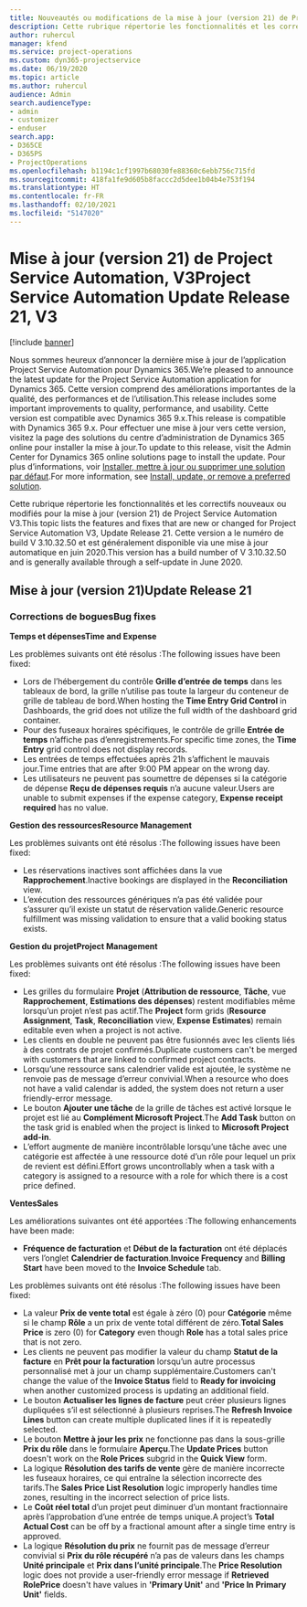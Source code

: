 ```yaml
---
title: Nouveautés ou modifications de la mise à jour (version 21) de Project Service Automation (correctif logiciel), V3
description: Cette rubrique répertorie les fonctionnalités et les correctifs disponibles pour la mise à jour (version 21) de Project Service Automation, V3.
author: ruhercul
manager: kfend
ms.service: project-operations
ms.custom: dyn365-projectservice
ms.date: 06/19/2020
ms.topic: article
ms.author: ruhercul
audience: Admin
search.audienceType:
- admin
- customizer
- enduser
search.app:
- D365CE
- D365PS
- ProjectOperations
ms.openlocfilehash: b1194c1cf1997b68030fe88360c6ebb756c715fd
ms.sourcegitcommit: 418fa1fe9d605b8faccc2d5dee1b04b4e753f194
ms.translationtype: HT
ms.contentlocale: fr-FR
ms.lasthandoff: 02/10/2021
ms.locfileid: "5147020"
---
```

# <a name="project-service-automation-update-release-21-v3"></a><span data-ttu-id="8ce7d-103">Mise à jour (version 21) de Project Service Automation, V3</span><span class="sxs-lookup"><span data-stu-id="8ce7d-103">Project Service Automation Update Release 21, V3</span></span>

[!include [banner](../includes/psa-now-project-operations.md)]

<span data-ttu-id="8ce7d-104">Nous sommes heureux d’annoncer la dernière mise à jour de l’application Project Service Automation pour Dynamics 365.</span><span class="sxs-lookup"><span data-stu-id="8ce7d-104">We’re pleased to announce the latest update for the Project Service Automation application for Dynamics 365.</span></span> <span data-ttu-id="8ce7d-105">Cette version comprend des améliorations importantes de la qualité, des performances et de l’utilisation.</span><span class="sxs-lookup"><span data-stu-id="8ce7d-105">This release includes some important improvements to quality, performance, and usability.</span></span> <span data-ttu-id="8ce7d-106">Cette version est compatible avec Dynamics 365 9.x.</span><span class="sxs-lookup"><span data-stu-id="8ce7d-106">This release is compatible with Dynamics 365 9.x.</span></span> <span data-ttu-id="8ce7d-107">Pour effectuer une mise à jour vers cette version, visitez la page des solutions du centre d’administration de Dynamics 365 online pour installer la mise à jour.</span><span class="sxs-lookup"><span data-stu-id="8ce7d-107">To update to this release, visit the Admin Center for Dynamics 365 online solutions page to install the update.</span></span> <span data-ttu-id="8ce7d-108">Pour plus d’informations, voir [Installer, mettre à jour ou supprimer une solution par défaut](https://docs.microsoft.com/power-platform/admin/install-remove-preferred-solution).</span><span class="sxs-lookup"><span data-stu-id="8ce7d-108">For more information, see [Install, update, or remove a preferred solution](https://docs.microsoft.com/power-platform/admin/install-remove-preferred-solution).</span></span>

<span data-ttu-id="8ce7d-109">Cette rubrique répertorie les fonctionnalités et les correctifs nouveaux ou modifiés pour la mise à jour (version 21) de Project Service Automation V3.</span><span class="sxs-lookup"><span data-stu-id="8ce7d-109">This topic lists the features and fixes that are new or changed for Project Service Automation V3, Update Release 21.</span></span> <span data-ttu-id="8ce7d-110">Cette version a le numéro de build V 3.10.32.50 et est généralement disponible via une mise à jour automatique en juin 2020.</span><span class="sxs-lookup"><span data-stu-id="8ce7d-110">This version has a build number of V 3.10.32.50 and is generally available through a self-update in June 2020.</span></span>

## <a name="update-release-21"></a><span data-ttu-id="8ce7d-111">Mise à jour (version 21)</span><span class="sxs-lookup"><span data-stu-id="8ce7d-111">Update Release 21</span></span>

### <a name="bug-fixes"></a><span data-ttu-id="8ce7d-112">Corrections de bogues</span><span class="sxs-lookup"><span data-stu-id="8ce7d-112">Bug fixes</span></span>

<span data-ttu-id="8ce7d-113">**Temps et dépenses**</span><span class="sxs-lookup"><span data-stu-id="8ce7d-113">**Time and Expense**</span></span>

<span data-ttu-id="8ce7d-114">Les problèmes suivants ont été résolus :</span><span class="sxs-lookup"><span data-stu-id="8ce7d-114">The following issues have been fixed:</span></span>

- <span data-ttu-id="8ce7d-115">Lors de l’hébergement du contrôle **Grille d’entrée de temps** dans les tableaux de bord, la grille n’utilise pas toute la largeur du conteneur de grille de tableau de bord.</span><span class="sxs-lookup"><span data-stu-id="8ce7d-115">When hosting the **Time Entry Grid Control** in Dashboards, the grid does not utilize the full width of the dashboard grid container.</span></span>
- <span data-ttu-id="8ce7d-116">Pour des fuseaux horaires spécifiques, le contrôle de grille **Entrée de temps** n’affiche pas d’enregistrements.</span><span class="sxs-lookup"><span data-stu-id="8ce7d-116">For specific time zones, the **Time Entry** grid control does not display records.</span></span>
- <span data-ttu-id="8ce7d-117">Les entrées de temps effectuées après 21h s’affichent le mauvais jour.</span><span class="sxs-lookup"><span data-stu-id="8ce7d-117">Time entries that are after 9:00 PM appear on the wrong day.</span></span>
- <span data-ttu-id="8ce7d-118">Les utilisateurs ne peuvent pas soumettre de dépenses si la catégorie de dépense **Reçu de dépenses requis** n’a aucune valeur.</span><span class="sxs-lookup"><span data-stu-id="8ce7d-118">Users are unable to submit expenses if the expense category, **Expense receipt required** has no value.</span></span>

<span data-ttu-id="8ce7d-119">**Gestion des ressources**</span><span class="sxs-lookup"><span data-stu-id="8ce7d-119">**Resource Management**</span></span>

<span data-ttu-id="8ce7d-120">Les problèmes suivants ont été résolus :</span><span class="sxs-lookup"><span data-stu-id="8ce7d-120">The following issues have been fixed:</span></span>

- <span data-ttu-id="8ce7d-121">Les réservations inactives sont affichées dans la vue **Rapprochement**.</span><span class="sxs-lookup"><span data-stu-id="8ce7d-121">Inactive bookings are displayed in the **Reconciliation** view.</span></span>
- <span data-ttu-id="8ce7d-122">L’exécution des ressources génériques n’a pas été validée pour s’assurer qu’il existe un statut de réservation valide.</span><span class="sxs-lookup"><span data-stu-id="8ce7d-122">Generic resource fulfillment was missing validation to ensure that a valid booking status exists.</span></span>

<span data-ttu-id="8ce7d-123">**Gestion du projet**</span><span class="sxs-lookup"><span data-stu-id="8ce7d-123">**Project Management**</span></span>

<span data-ttu-id="8ce7d-124">Les problèmes suivants ont été résolus :</span><span class="sxs-lookup"><span data-stu-id="8ce7d-124">The following issues have been fixed:</span></span>

- <span data-ttu-id="8ce7d-125">Les grilles du formulaire **Projet** (**Attribution de ressource**, **Tâche**, vue **Rapprochement**, **Estimations des dépenses**) restent modifiables même lorsqu’un projet n’est pas actif.</span><span class="sxs-lookup"><span data-stu-id="8ce7d-125">The **Project** form grids (**Resource Assignment**, **Task**, **Reconciliation** view, **Expense Estimates**) remain editable even when a project is not active.</span></span>
- <span data-ttu-id="8ce7d-126">Les clients en double ne peuvent pas être fusionnés avec les clients liés à des contrats de projet confirmés.</span><span class="sxs-lookup"><span data-stu-id="8ce7d-126">Duplicate customers can't be merged with customers that are linked to confirmed project contracts.</span></span>
- <span data-ttu-id="8ce7d-127">Lorsqu’une ressource sans calendrier valide est ajoutée, le système ne renvoie pas de message d’erreur convivial.</span><span class="sxs-lookup"><span data-stu-id="8ce7d-127">When a resource who does not have a valid calendar is added, the system does not return a user friendly-error message.</span></span>
- <span data-ttu-id="8ce7d-128">Le bouton **Ajouter une tâche** de la grille de tâches est activé lorsque le projet est lié au **Complément Microsoft Project**.</span><span class="sxs-lookup"><span data-stu-id="8ce7d-128">The **Add Task** button on the task grid is enabled when the project is linked to **Microsoft Project add-in**.</span></span>
- <span data-ttu-id="8ce7d-129">L’effort augmente de manière incontrôlable lorsqu’une tâche avec une catégorie est affectée à une ressource doté d’un rôle pour lequel un prix de revient est défini.</span><span class="sxs-lookup"><span data-stu-id="8ce7d-129">Effort grows uncontrollably when a task with a category is assigned to a resource with a role for which there is a cost price defined.</span></span>

<span data-ttu-id="8ce7d-130">**Ventes**</span><span class="sxs-lookup"><span data-stu-id="8ce7d-130">**Sales**</span></span>

<span data-ttu-id="8ce7d-131">Les améliorations suivantes ont été apportées :</span><span class="sxs-lookup"><span data-stu-id="8ce7d-131">The following enhancements have been made:</span></span>

- <span data-ttu-id="8ce7d-132">**Fréquence de facturation** et **Début de la facturation** ont été déplacés vers l’onglet **Calendrier de facturation**.</span><span class="sxs-lookup"><span data-stu-id="8ce7d-132">**Invoice Frequency** and **Billing Start** have been moved to the **Invoice Schedule** tab.</span></span>

<span data-ttu-id="8ce7d-133">Les problèmes suivants ont été résolus :</span><span class="sxs-lookup"><span data-stu-id="8ce7d-133">The following issues have been fixed:</span></span>

- <span data-ttu-id="8ce7d-134">La valeur **Prix de vente total** est égale à zéro (0) pour **Catégorie** même si le champ **Rôle** a un prix de vente total différent de zéro.</span><span class="sxs-lookup"><span data-stu-id="8ce7d-134">**Total Sales Price** is zero (0) for **Category** even though **Role** has a total sales price that is not zero.</span></span>
- <span data-ttu-id="8ce7d-135">Les clients ne peuvent pas modifier la valeur du champ **Statut de la facture** en **Prêt pour la facturation** lorsqu’un autre processus personnalisé met à jour un champ supplémentaire.</span><span class="sxs-lookup"><span data-stu-id="8ce7d-135">Customers can't change the value of the **Invoice Status** field to **Ready for invoicing** when another customized process is updating an additional field.</span></span>
- <span data-ttu-id="8ce7d-136">Le bouton **Actualiser les lignes de facture** peut créer plusieurs lignes dupliquées s’il est sélectionné à plusieurs reprises.</span><span class="sxs-lookup"><span data-stu-id="8ce7d-136">The **Refresh Invoice Lines** button can create multiple duplicated lines if it is repeatedly selected.</span></span>
- <span data-ttu-id="8ce7d-137">Le bouton **Mettre à jour les prix** ne fonctionne pas dans la sous-grille **Prix du rôle** dans le formulaire **Aperçu**.</span><span class="sxs-lookup"><span data-stu-id="8ce7d-137">The **Update Prices** button doesn't work on the **Role Prices** subgrid in the **Quick View** form.</span></span>
- <span data-ttu-id="8ce7d-138">La logique **Résolution des tarifs de vente** gère de manière incorrecte les fuseaux horaires, ce qui entraîne la sélection incorrecte des tarifs.</span><span class="sxs-lookup"><span data-stu-id="8ce7d-138">The **Sales Price List Resolution** logic improperly handles time zones, resulting in the incorrect selection of price lists.</span></span>
- <span data-ttu-id="8ce7d-139">Le **Coût réel total** d’un projet peut diminuer d’un montant fractionnaire après l’approbation d’une entrée de temps unique.</span><span class="sxs-lookup"><span data-stu-id="8ce7d-139">A project’s **Total Actual Cost** can be off by a fractional amount after a single time entry is approved.</span></span>
- <span data-ttu-id="8ce7d-140">La logique **Résolution du prix** ne fournit pas de message d’erreur convivial si **Prix du rôle récupéré** n’a pas de valeurs dans les champs **Unité principale** et **Prix dans l’unité principale**.</span><span class="sxs-lookup"><span data-stu-id="8ce7d-140">The **Price Resolution** logic does not provide a user-friendly error message if **Retrieved RolePrice** doesn't have values in **'Primary Unit'** and **'Price In Primary Unit'** fields.</span></span>
